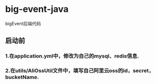 # big-event-java
bigEvent后端代码

## 启动前
### 1.在application.yml中，修改为自己的mysql、redis信息.

### 2.在utils/AliOssUtil文件中，填写自己阿里云oss的id，secret，bucketName.


